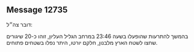 ## Message 12735

דובר צה״ל:

בהמשך להתרעות שהופעלו בשעה 23:46 במרחב הגליל העליון, זוהו כ-20 שיגורים שחצו לשטח הארץ מלבנון, חלקם יורטו, היתר נפלו בשטחים פתוחים.

